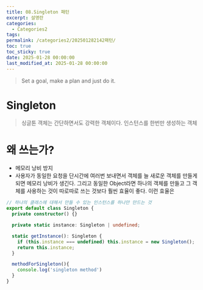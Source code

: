 ```yaml
---
title: 08.Singleton 패턴
excerpt: 설명란
categories:
  - Categories2
tags: 
permalink: /categories2/202501282142패턴/
toc: true
toc_sticky: true
date: 2025-01-28 00:00:00
last_modified_at: 2025-01-28 00:00:00
---
```

> Set a goal, make a plan and just do it.

# Singleton
> 싱글톤 객체는 간단하면서도 강력한 객체이다. 인스턴스를 한번만 생성하는 객체

# 왜 쓰는가?
- 메모리 낭비 방지
- 사용자가 동일한 요청을 단시간에 여러번 보내면서 객체를 늘 새로운 객체를 만들게 되면 메모리 낭비가 생긴다. 그리고 동일한 Object라면 하나의 객체를 만들고 그 객체를 사용하는 것이 따로따로 쓰는 것보다 훨씬 효율이 좋다. 이런 효율은 




```ts
// 하나의 클래스에 대해서 만들 수 있는 인스턴스를 하나만 만드는 것
export default class Singleton {
  private constructor() {}

  private static instance: Singleton | undefined;

  static getInstance(): Singleton {
    if (this.instance === undefined) this.instance = new Singleton();
    return this.instance;
  }

  methodForSingleton(){
    console.log('singleton method')
  }
}

```